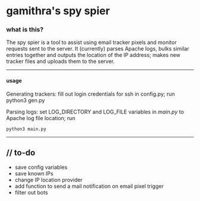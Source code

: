 # gamithra's spy spier

### what is this?
The spy spier is a tool to assist using email tracker pixels and monitor requests sent to the server. It (currently) parses Apache logs, bulks similar entries together and outputs the location of the IP address; makes new tracker files and uploads them to the server.


----
#### usage
Generating trackers: fill out login credentials for ssh in config.py; run
    python3 gen.py

Parsing logs: set LOG\_DIRECTORY and LOG\_FILE variables in _main.py_ to Apache log file location; run

    python3 main.py

----

## // to-do
* save config variables
* save known IPs
* change IP location provider
* add function to send a mail notification on email pixel trigger
* filter out bots
